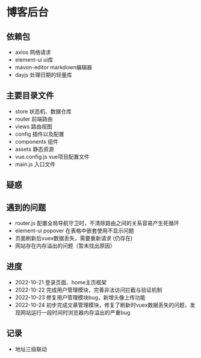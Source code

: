 # 博客后台

## 依赖包
- axios 网络请求
- element-ui ui库
- mavon-editor markdown编辑器
- dayjs 处理日期的轻量库

## 主要目录文件
- store 状态机、数据仓库
- router 前端路由
- views 路由视图
- config 插件以及配置
- components 组件
- assets 静态资源
- vue.config.js vue项目配置文件
- main.js 入口文件

## 疑惑

## 遇到的问题
- router.js 配置全局导航守卫时，不清除路由之间的关系容易产生死循环
- element-ui popover 在表格中嵌套使用不显示问题
- 页面刷新后vuex数据丢失，需要重新请求 (仍存在)
- 网站存在内存溢出的问题（暂未找出原因）

## 进度
- 2022-10-21 登录页面、home主页框架
- 2022-10-22 完成用户管理模块，完善非法访问拦截与验证机制
- 2022-10-23 修复用户管理模块bug，新增头像上传功能
- 2022-10-24 初步完成文章管理模块，修复了刷新时vuex数据丢失的问题，发现网站运行一段时间时浏览器内存溢出的严重bug

## 记录
- 地址三级联动